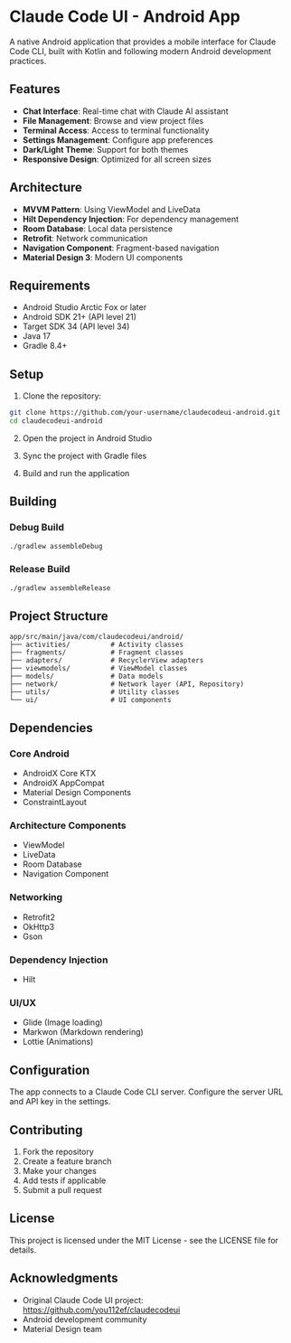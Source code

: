 # Claude Code UI - Android App

A native Android application that provides a mobile interface for Claude Code CLI, built with Kotlin and following modern Android development practices.

## Features

- **Chat Interface**: Real-time chat with Claude AI assistant
- **File Management**: Browse and view project files
- **Terminal Access**: Access to terminal functionality
- **Settings Management**: Configure app preferences
- **Dark/Light Theme**: Support for both themes
- **Responsive Design**: Optimized for all screen sizes

## Architecture

- **MVVM Pattern**: Using ViewModel and LiveData
- **Hilt Dependency Injection**: For dependency management
- **Room Database**: Local data persistence
- **Retrofit**: Network communication
- **Navigation Component**: Fragment-based navigation
- **Material Design 3**: Modern UI components

## Requirements

- Android Studio Arctic Fox or later
- Android SDK 21+ (API level 21)
- Target SDK 34 (API level 34)
- Java 17
- Gradle 8.4+

## Setup

1. Clone the repository:
```bash
git clone https://github.com/your-username/claudecodeui-android.git
cd claudecodeui-android
```

2. Open the project in Android Studio

3. Sync the project with Gradle files

4. Build and run the application

## Building

### Debug Build
```bash
./gradlew assembleDebug
```

### Release Build
```bash
./gradlew assembleRelease
```

## Project Structure

```
app/src/main/java/com/claudecodeui/android/
├── activities/          # Activity classes
├── fragments/           # Fragment classes
├── adapters/            # RecyclerView adapters
├── viewmodels/          # ViewModel classes
├── models/              # Data models
├── network/             # Network layer (API, Repository)
├── utils/               # Utility classes
└── ui/                  # UI components
```

## Dependencies

### Core Android
- AndroidX Core KTX
- AndroidX AppCompat
- Material Design Components
- ConstraintLayout

### Architecture Components
- ViewModel
- LiveData
- Room Database
- Navigation Component

### Networking
- Retrofit2
- OkHttp3
- Gson

### Dependency Injection
- Hilt

### UI/UX
- Glide (Image loading)
- Markwon (Markdown rendering)
- Lottie (Animations)

## Configuration

The app connects to a Claude Code CLI server. Configure the server URL and API key in the settings.

## Contributing

1. Fork the repository
2. Create a feature branch
3. Make your changes
4. Add tests if applicable
5. Submit a pull request

## License

This project is licensed under the MIT License - see the LICENSE file for details.

## Acknowledgments

- Original Claude Code UI project: https://github.com/you112ef/claudecodeui
- Android development community
- Material Design team
